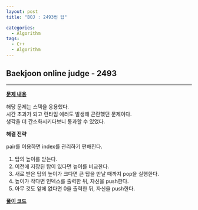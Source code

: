 ```yaml
---
layout: post
title: "BOJ : 2493번 탑"

categories:
  - Algorithm
tags:
  - C++
  - Algorithm
---
```


## Baekjoon online judge - 2493 
---    
 
[__문제 내용__](https://www.acmicpc.net/problem/2493)  
  
해당 문제는 스택을 응용했다.    
시간 초과가 되고 런타임 에러도 발생해 곤란했던 문제이다.  
생각을 더 간소화시키다보니 통과할 수 있었다.   
  
__해결 전략__  
  
pair를 이용하면 index를 관리하기 편해진다.  
  
1. 탑의 높이를 받는다.  
2. 이전에 저장된 탑이 있다면 높이를 비교한다.  
3. 새로 받은 탑의 높이가 크다면 큰 탑을 만날 때까지 pop을 실행한다.  
4. 높이가 작다면 인덱스를 출력한 뒤, 자신을 push한다.  
5. 아무 것도 앞에 없다면 0을 출력한 뒤, 자신을 push한다.  

[__풀이 코드__](http://boj.kr/56534c03f2d54118977a57a84a6338fc)





